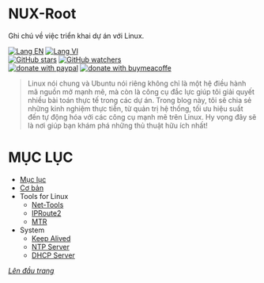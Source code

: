 # NUX-Root
Ghi chú về việc triển khai dự án với Linux.

[![Lang EN](https://img.shields.io/badge/lang-en-yellow)](README.md)
[![Lang VI](https://img.shields.io/badge/lang-vi-green)](README.vi.md)<br/>
[![GitHub stars](https://img.shields.io/github/stars/quachdoduy/NUX-Root?logo=GitHub&style=flat&color=red)](https://github.com/quachdoduy/NUX-Root/stargazers)
[![GitHub watchers](https://img.shields.io/github/watchers/quachdoduy/NUX-Root?logo=GitHub&style=flat&color=blue)](https://github.com/quachdoduy/NUX-Root/watchers)<br/>
[![donate with paypal](https://img.shields.io/badge/Like_it%3F-Donate!-green?logo=githubsponsors&logoColor=orange&style=flat)](https://paypal.me/quachdoduy)
[![donate with buymeacoffe](https://img.shields.io/badge/Like_it%3F-Donate!-blue?logo=githubsponsors&logoColor=orange&style=flat)](https://buymeacoffee.com/quachdoduy)

>Linux nói chung và Ubuntu nói riêng không chỉ là một hệ điều hành mã nguồn mở mạnh mẽ, mà còn là công cụ đắc lực giúp tôi giải quyết nhiều bài toán thực tế trong các dự án. Trong blog này, tôi sẽ chia sẻ những kinh nghiệm thực tiễn, từ quản trị hệ thống, tối ưu hiệu suất đến tự động hóa với các công cụ mạnh mẽ trên Linux. Hy vọng đây sẽ là nơi giúp bạn khám phá những thủ thuật hữu ích nhất!

# MỤC LỤC
- [Mục lục](#mục-lục)
- [Cơ bản](https://github.com/quachdoduy/NUX-Root/blob/main/sources/Gen-Nux-CLi.vi.md)
- Tools for Linux
    - [Net-Tools](sources/Nettools-CLi.vi.md)
    - [IPRoute2](sources/Iproute2-CLi.vi.md)
    - [MTR](sources/Mtr-CLi.vi.md)
- System
    - [Keep Alived](sources/KeepAlived-CLi.vi.md)
    - [NTP Server](sources/NtpSvr-CLi.vi.md)
    - [DHCP Server]()

*[Lên đầu trang](#nux-root)*